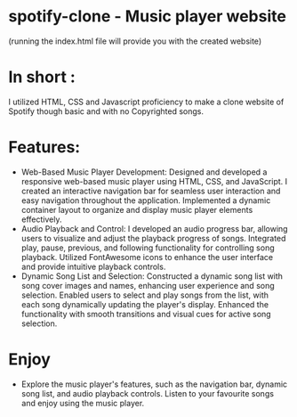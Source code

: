 # spotify-clone - Music player website
(running the index.html file will provide you with the created website)

# In short :
I utilized HTML, CSS and Javascript proficiency to make a clone website of Spotify though basic and with no Copyrighted songs.

# Features: 
- Web-Based Music Player Development:
Designed and developed a responsive web-based music player using HTML, CSS, and JavaScript.
I created an interactive navigation bar for seamless user interaction and easy navigation throughout the application.
Implemented a dynamic container layout to organize and display music player elements effectively.
- Audio Playback and Control:
I developed an audio progress bar, allowing users to visualize and adjust the playback progress of songs.
Integrated play, pause, previous, and following functionality for controlling song playback.
Utilized FontAwesome icons to enhance the user interface and provide intuitive playback controls.
- Dynamic Song List and Selection:
Constructed a dynamic song list with song cover images and names, enhancing user experience and song selection.
Enabled users to select and play songs from the list, with each song dynamically updating the player's display.
Enhanced the functionality with smooth transitions and visual cues for active song selection.

# Enjoy
- Explore the music player's features, such as the navigation bar, dynamic song list, and audio playback controls.
Listen to your favourite songs and enjoy using the music player.
